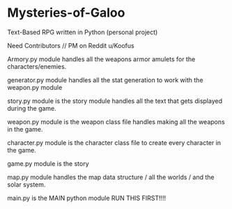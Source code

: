 # Mysteries-of-Galoo
Text-Based RPG written in Python (personal project)

Need Contributors // PM on Reddit u/Koofus

Armory.py module handles all the weapons armor amulets for the characters/enemies.

generator.py module handles all the stat generation to work with the weapon.py module

story.py module is the story module handles all the text that gets displayed during the game.

weapon.py module is the weapon class file handles making all the weapons in the game.

character.py module is the character class file to create every character in the game.

game.py module is the story

map.py module handles the map data structure / all the worlds / and the solar system.

main.py is the MAIN python module RUN THIS FIRST!!!!
